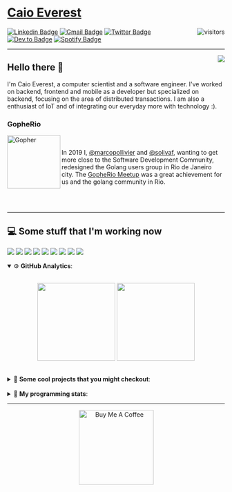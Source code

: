 # [Caio Everest](https://caioeverest.dev)

<img align="right" src="https://visitor-badge.glitch.me/badge?page_id=caioeverest.caioeverest" alt="visitors">

[![Linkedin Badge](https://img.shields.io/badge/-LinkedIn-blue?style=flat-square&logo=Linkedin&logoColor=white&link=https://www.linkedin.com/in/caioeverest/)](https://www.linkedin.com/in/caioeverest/)
[![Gmail Badge](https://img.shields.io/badge/-Gmail-c14438?style=flat-square&logo=Gmail&logoColor=white&link=mailto:mollivier.dev@gmail.com)](mailto:caioeverest.b@gmail.com/)
[![Twitter Badge](https://img.shields.io/badge/-Twitter-1DA1F2?style=flat-square&logo=Twitter&logoColor=white&link=https://twitter.com/caioeverest)](https://twitter.com/caioeverest)
[![Dev.to Badge](https://img.shields.io/badge/-Dev.to-363D44?style=flat-square&logo=Dev.to&logoColor=white&link=https://dev.to/caioeverest)](https://dev.to/caioeverest)
[![Spotify Badge](https://img.shields.io/badge/-Spotify-1ED760?style=flat-square&amp;labelColor=fff&amp;logo=Spotify&link=https://open.spotify.com/user/caio.everest)](https://open.spotify.com/user/caio.everest)

---
<img align="right" src="https://media3.giphy.com/media/Nx0rz3jtxtEre/200.gif"/>

## Hello there 🖖

<p>
    I'm Caio Everest, a computer scientist and a software engineer. I've worked on backend, frontend and mobile as a developer
    but specialized on backend, focusing on the area of distributed transactions. I am also a enthusiast of IoT and of integrating
    our everyday more with technology :).
</p>

### GopheRio

<img align="left" src="https://i.imgur.com/zmxMolD.png" alt="Gopher" width="123em">

<br>
<p>
    In 2019 I, <a href="https://github.com/marcopollivier">@marcopollivier</a> and <a href="https://github.com/solivaf">
    @solivaf</a>, wanting to get more close to the Software Development
    Community, redesigned the Golang users group in Rio de Janeiro city. The <a href="https://www.meetup.com/GopheRio">
    GopheRio Meetup</a> was a great achievement for us and the golang community in Rio.
</p>
<br><br>

---

## 💻 Some stuff that I'm working now

<a href=""><img src="https://img.shields.io/badge/-Go-00ADD8?style=flat-square&logo=go&logoColor=white"></a>
<a href=""><img src="https://img.shields.io/badge/-Rust-4f4f4f?style=flat-square&logo=rust&logoColor=white"></a>
<a href=""><img src="https://img.shields.io/badge/-Python-F7C400?style=flat-square&logo=python&logoColor=white"></a>
<a href=""><img src="https://img.shields.io/badge/-Ruby-980D02?style=flat-square&logo=ruby&logoColor=white"></a>
<a href=""><img src="http://img.shields.io/badge/-Java-007396?style=flat-square&logo=java&logoColor=white"></a>
<a href=""><img src="http://img.shields.io/badge/-Kotlin-7B6BDA?style=flat-square&logo=kotlin&logoColor=white"></a>
<a href=""><img src="http://img.shields.io/badge/-JavaScript-F7DF1E?style=flat-square&logo=JavaScript&logoColor=white"></a>
<a href=""><img src="http://img.shields.io/badge/-Terraform-623CE4?style=flat-square&logo=Terraform&logoColor=white"></a>
<a href=""><img src="http://img.shields.io/badge/-Ansible-171615?style=flat-square&logo=Ansible&logoColor=white"></a>

<details open>
    <summary>⚙ <b>GitHub Analytics</b>: </summary>
    <br>
    <p align="center">
        <img height="180em" src="https://github-readme-stats-eight-theta.vercel.app/api?username=caioeverest&show_icons=true&theme=tokyonight&include_all_commits=true&count_private=true"/>
        <img height="180em" src="https://github-readme-stats-eight-theta.vercel.app/api/top-langs/?username=caioeverest&layout=compact&langs_count=8&theme=tokyonight&include_all_commits=true&count_private=true"/>
    </p>
</details>

<br>

<details>
    <summary>🔨 <b>Some cool projects that you might checkout</b>: </summary>
    <div style="margin-left:3em">
        <li>🌠 <a href="https://github.com/caioeverest/supernova">Supernova</a> - Script that builds a development environment on linux machines</li>
        <li>⚙ <a href="https://github.com/caioeverest/gocfg">Gocfg</a> - A golang library that loads config structs from files with environment interpolation</li>
    </div>
</details>

<br>


<details>
 <summary>🤖 <b>My programming stats</b>: </summary>
<br>
<!--START_SECTION:waka-->
![Code Time](http://img.shields.io/badge/Code%20Time-3%2C358%20hrs%2044%20mins-blue)

**🐱 My GitHub Data** 

> 📦 80.6 kB Used in GitHub's Storage 
 > 
> 🏆 394 Contributions in the Year 2025
 > 
> 🚫 Not Opted to Hire
 > 
> 📜 42 Public Repositories 
 > 
> 🔑 9 Private Repositories 
 > 
**I'm an Early 🐤** 

```text
🌞 Morning                967 commits         ████░░░░░░░░░░░░░░░░░░░░░   17.63 % 
🌆 Daytime                2701 commits        ████████████░░░░░░░░░░░░░   49.23 % 
🌃 Evening                1281 commits        ██████░░░░░░░░░░░░░░░░░░░   23.35 % 
🌙 Night                  537 commits         ██░░░░░░░░░░░░░░░░░░░░░░░   09.79 % 
```
📅 **I'm Most Productive on Wednesday** 

```text
Monday                   763 commits         ███░░░░░░░░░░░░░░░░░░░░░░   13.91 % 
Tuesday                  1312 commits        ██████░░░░░░░░░░░░░░░░░░░   23.92 % 
Wednesday                1440 commits        ███████░░░░░░░░░░░░░░░░░░   26.25 % 
Thursday                 555 commits         ███░░░░░░░░░░░░░░░░░░░░░░   10.12 % 
Friday                   993 commits         █████░░░░░░░░░░░░░░░░░░░░   18.10 % 
Saturday                 166 commits         █░░░░░░░░░░░░░░░░░░░░░░░░   03.03 % 
Sunday                   257 commits         █░░░░░░░░░░░░░░░░░░░░░░░░   04.68 % 
```


📊 **This Week I Spent My Time On** 

```text
💬 Programming Languages: 
Python                   2 hrs 6 mins        ██████████░░░░░░░░░░░░░░░   40.17 % 
Go                       1 hr 49 mins        █████████░░░░░░░░░░░░░░░░   34.81 % 
YAML                     48 mins             ████░░░░░░░░░░░░░░░░░░░░░   15.47 % 
Protocol Buffer          11 mins             █░░░░░░░░░░░░░░░░░░░░░░░░   03.79 % 
CSV                      9 mins              █░░░░░░░░░░░░░░░░░░░░░░░░   03.08 % 

🔥 Editors: 
Cursor                   4 hrs 40 mins       ██████████████████████░░░   89.00 % 
Neovim                   34 mins             ███░░░░░░░░░░░░░░░░░░░░░░   11.00 % 

💻 Operating System: 
Mac                      5 hrs 15 mins       █████████████████████████   100.00 % 
```

**I Mostly Code in Go** 

```text
Go                       42 repos            ████████████░░░░░░░░░░░░░   49.41 % 
Shell                    5 repos             █░░░░░░░░░░░░░░░░░░░░░░░░   05.88 % 
Java                     4 repos             █░░░░░░░░░░░░░░░░░░░░░░░░   04.71 % 
Nix                      1 repo              ░░░░░░░░░░░░░░░░░░░░░░░░░   01.18 % 
Lua                      1 repo              ░░░░░░░░░░░░░░░░░░░░░░░░░   01.18 % 
```




 Last Updated on 21/08/2025 02:32:50 UTC
<!--END_SECTION:waka-->
</details>

---

<p align="center">
    <a href="https://www.buymeacoffee.com/caioeverest" target="_blank">
        <img src="https://az743702.vo.msecnd.net/cdn/kofi3.png?v=a" alt="Buy Me A Coffee" width="173em">
    </a>
</p>
